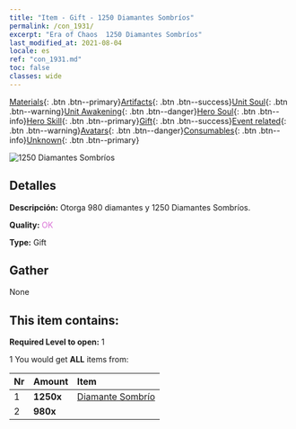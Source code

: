 ```yaml
---
title: "Item - Gift - 1250 Diamantes Sombríos"
permalink: /con_1931/
excerpt: "Era of Chaos  1250 Diamantes Sombríos"
last_modified_at: 2021-08-04
locale: es
ref: "con_1931.md"
toc: false
classes: wide
---
```

 [Materials](/ItemsES/){: .btn .btn--primary}[Artifacts](/ItemsES/Artifacts/){: .btn .btn--success}[Unit Soul](/ItemsES/UnitSoul/){: .btn .btn--warning}[Unit Awakening](/ItemsES/UnitAwakening/){: .btn .btn--danger}[Hero Soul](/ItemsES/HeroSoul/){: .btn .btn--info}[Hero Skill](/ItemsES/HeroSkill/){: .btn .btn--primary}[Gift](/ItemsES/Gift/){: .btn .btn--success}[Event related](/ItemsES/Events/){: .btn .btn--warning}[Avatars](/ItemsES/Avatars/){: .btn .btn--danger}[Consumables](/ItemsES/Consumables/){: .btn .btn--info}[Unknown](/ItemsES/Unknown/){: .btn .btn--primary}

 ![1250 Diamantes Sombríos](/images/t/i_10040.png)

## Detalles
 **Descripción:** Otorga 980 diamantes y 1250 Diamantes Sombríos.

 **Quality:** <span style="color: #DA70D6">OK</span>

 **Type:** Gift

## Gather

  None

## This item contains:

 **Required Level to open:** 1

 1 You would get **ALL** items  from:

  | Nr | Amount |     Item    |
  |:---|:-------|:------------|
  | 1 |  **1250x** | [Diamante Sombrío](/ItemsES/con_554/) |  | 
  | 2 |  **980x** | <i class="fas fa-gem"/> |  | 
